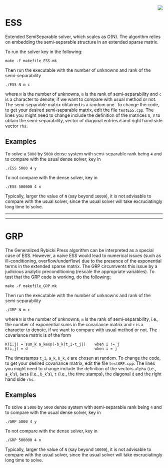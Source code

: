 <img style="float: right" src="https://github.com/sivaramambikasaran/ESS/raw/master/display.png" />

ESS
===

Extended SemiSeparable solver, which scales as O(N). The algorithm relies on embedding the semi-separable structure in an extended sparse matrix.

To run the solver key in the following:

	make -f makefile_ESS.mk

Then run the executable with the number of unknowns and rank of the semi-separability

	./ESS N m c

where `N` is the number of unknowns, `m` is the rank of semi-separability and `c` is a character to denote, if we want to compare with usual method or not. The semi-separable matrix obtained is a random one. To change the code, to get your desired semi-separable matrix, edit the file `testESS.cpp`. The lines you might need to change include the definition of the matrices `U`, `V` to obtain the semi-separability, vector of diagonal entries `d` and right hand side vector `rhs`.

Examples
--------
To solve a `5000` by `5000` dense system with semi-separable rank being `4` and to compare with the usual dense solver, key in

	./ESS 5000 4 y

To not compare with the dense solver, key in

	./ESS 500000 4 n

Typically, larger the value of `N` (say beyond `10000`), it is not advisable to compare with the usual solver, since the usual solver will take excruciatingly long time to solve.

____________
____________

GRP
===

The Generalized Rybicki Press algorithm can be interpreted as a special case of ESS. However, a naive ESS would lead to numerical issues (such as ill-conditioning, overflow/underflow) due to the presence of the exponential terms in the extended sparse matrix. The GRP circumvents this issue by a judicious analytic preconditioning (rescale the appropriate variables). To test that the GRP code is working, do the following:

	make -f makefile_GRP.mk

Then run the executable with the number of unknowns and rank of the semi-separability

	./GRP N m c

where `N` is the number of unknowns, `m` is the rank of semi-separability, i.e., the number of exponential sums in the covariance matrix and `c` is a character to denote, if we want to compare with usual method or not. The covariance matrix is of the form

	K(i,j) = sum_k a_kexp(-b_k|t_i-t_j|)	when i != j
	K(i,j) = d						 		when i = j

The timestamps `t_i`, `a_k`, `b_k`, `d` are chosen at random. To change the code, to get your desired covariance matrix, edit the file `testGRP.cpp`. The lines you might need to change include the definition of the vectors `alpha` (i.e., `a_k`'s), `beta` (i.e., `b_k`'s), `t` (i.e., the time stamps), the diagonal `d` and the right hand side `rhs`.

Examples
--------
To solve a `5000` by `5000` dense system with semi-separable rank being `4` and to compare with the usual dense solver, key in

	./GRP 5000 4 y

To not compare with the dense solver, key in

	./GRP 500000 4 n

Typically, larger the value of `N` (say beyond `10000`), it is not advisable to compare with the usual solver, since the usual solver will take excruciatingly long time to solve.